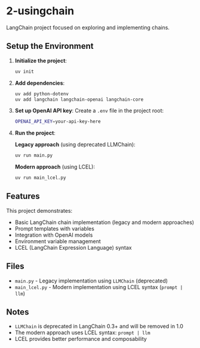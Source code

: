 # 2-usingchain

LangChain project focused on exploring and implementing chains.

## Setup the Environment

1. **Initialize the project**:
   ```bash
   uv init
   ```

2. **Add dependencies**:
   ```bash
   uv add python-dotenv
   uv add langchain langchain-openai langchain-core
   ```

3. **Set up OpenAI API key**:
   Create a `.env` file in the project root:
   ```bash
   OPENAI_API_KEY=your-api-key-here
   ```

4. **Run the project**:
   
   **Legacy approach** (using deprecated LLMChain):
   ```bash
   uv run main.py
   ```
   
   **Modern approach** (using LCEL):
   ```bash
   uv run main_lcel.py
   ```

## Features

This project demonstrates:
- Basic LangChain chain implementation (legacy and modern approaches)
- Prompt templates with variables
- Integration with OpenAI models
- Environment variable management
- LCEL (LangChain Expression Language) syntax

## Files

- `main.py` - Legacy implementation using `LLMChain` (deprecated)
- `main_lcel.py` - Modern implementation using LCEL syntax (`prompt | llm`)

## Notes

- `LLMChain` is deprecated in LangChain 0.3+ and will be removed in 1.0
- The modern approach uses LCEL syntax: `prompt | llm`
- LCEL provides better performance and composability 